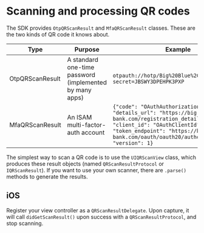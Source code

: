 # Scanning and processing QR codes

The SDK provides `OtpQRScanResult` and `MfaQRScanResult` classes. These are the two kinds of QR code it knows about.

| Type | Purpose | Example |
| ---- | ------- | ------- |
| OtpQRScanResult | A standard one-time password (implemented by many apps) | `otpauth://hotp/Big%20Blue%20Bank:testuser?secret=JBSWY3DPEHPK3PXP` |
| MfaQRScanResult | An ISAM multi-factor-auth account | `{"code": "OAuthAuthorizationCode", "details_url": "https://big-blue-bank.com/registration_details", "client_id": "OAuthClientId", "token_endpoint": "https://big-blue-bank.com/oauth/oauth20/authorize", "version": 1}` |

The simplest way to scan a QR code is to use the `UIQRScanView` class, which produces these result objects (named `QRScanResultProtocol` or `IQRScanResult`). If you want to use your own scanner, there are `.parse()` methods to generate the results.

## iOS

Register your view controller as a `QRScanResultDelegate`. Upon capture, it will call `didGetScanResult()` upon success with a `QRScanResultProtocol`, and stop scanning.
